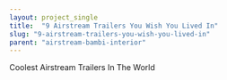 ```yaml
---
layout: project_single
title:  "9 Airstream Trailers You Wish You Lived In"
slug: "9-airstream-trailers-you-wish-you-lived-in"
parent: "airstream-bambi-interior"
---
```

Coolest Airstream Trailers In The World